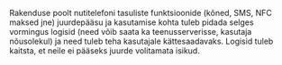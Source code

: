 Rakenduse poolt nutitelefoni tasuliste funktsioonide (kõned, SMS, NFC maksed
jne) juurdepääsu ja kasutamise kohta tuleb pidada selges vormingus logisid (need
võib saata ka teenusserverisse, kasutaja nõusolekul) ja need tuleb teha
kasutajale kättesaadavaks. Logisid tuleb kaitsta, et neile ei pääseks juurde
volitamata isikud.
